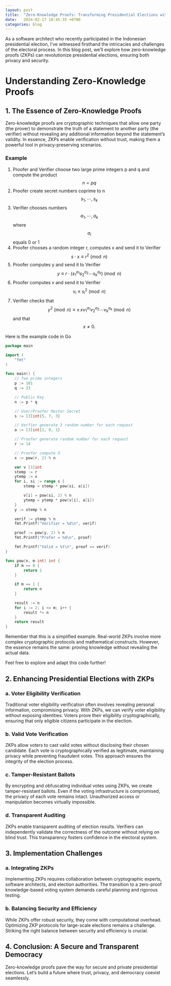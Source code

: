 ```yaml
---
layout: post
title:  "Zero-Knowledge Proofs: Transforming Presidential Elections with Privacy and Security"
date:   2024-02-17 10:45:35 +0700
categories: blog
---
```


As a software architect who recently participated in the Indonesian presidential election, I’ve witnessed firsthand the intricacies and challenges of the electoral process. In this blog post, we’ll explore how zero-knowledge proofs (ZKPs) can revolutionize presidential elections, ensuring both privacy and security.

# Understanding Zero-Knowledge Proofs

## 1. The Essence of Zero-Knowledge Proofs
Zero-knowledge proofs are cryptographic techniques that allow one party (the prover) to demonstrate the truth of a statement to another party (the verifier) without revealing any additional information beyond the statement’s validity. In essence, ZKPs enable verification without trust, making them a powerful tool in privacy-preserving scenarios.

### Example

1. Proofer and Verifier choose two large prime integers p and q and compute the product $$ n = pq $$
2. Proofer create secret numbers coprime to n $$ s_{1},\cdots ,s_{k} $$
3. Verifier chooses numbers $$ a_{1},\cdots ,a_{k} $$ where $$ a_{i} $$ equals 0 or 1
4. Proofer chooses a random integer r, computes x and send it to Verifier $$ {\displaystyle s\cdot x\equiv r^{2}{\pmod {n}}} $$
5. Proofer computes y and send it to Verifier $$ y\equiv r\cdot (s_{1}^{a_{1}}s_{2}^{a_{2}}\cdots s_{k}^{a_{k}}){\pmod  {n}} $$
6. Proofer computes v and send it to Verifier $$ v_{i}\equiv s_{i}^{{2}}{\pmod  {n}} $$ 
7. Verifier checks that $$ {\displaystyle y^{2}{\pmod {n}}\equiv \pm \,xv_{1}^{a_{1}}v_{2}^{a_{2}}\cdots v_{k}^{a_{k}}{\pmod {n}}} $$ and that $$ {\displaystyle x\neq 0.} $$

Here is the example code in Go

```go
package main

import (
	"fmt"
)

func main() {
	// Two prime integers
	p := 101
	q := 23

	// Public Key
	n := p * q

	// User/Proofer Master Secret
	s := [3]int{5, 7, 3}

	// Verfier generate 3 random number for each request
	a := [3]int{1, 0, 1}

	// Proofer generate random number for each request
	r := 14

	// Proofer compute X
	x := pow(r, 2) % n

	var v [3]int
	stemp := r
	ytemp := x
	for i, si := range s {
		stemp = stemp * pow(si, a[i])

		v[i] = pow(si, 2) % n
		ytemp = ytemp * pow(v[i], a[i])
	}
	y := stemp % n

	verif := ytemp % n
	fmt.Printf("Verifier = %d\n", verif)

	proof := pow(y, 2) % n
	fmt.Printf("Profer = %d\n", proof)

	fmt.Printf("Valid = %t\n", proof == verif)
}

func pow(n, m int) int {
	if m == 0 {
		return 1
	}

	if m == 1 {
		return n
	}

	result := n
	for i := 2; i <= m; i++ {
		result *= n
	}
	return result
}
```

Remember that this is a simplified example. Real-world ZKPs involve more complex cryptographic protocols and mathematical constructs. However, the essence remains the same: proving knowledge without revealing the actual data.

Feel free to explore and adapt this code further!

## 2. Enhancing Presidential Elections with ZKPs
### a. Voter Eligibility Verification
Traditional voter eligibility verification often involves revealing personal information, compromising privacy. With ZKPs, we can verify voter eligibility without exposing identities. Voters prove their eligibility cryptographically, ensuring that only eligible citizens participate in the election.

### b. Valid Vote Verification
ZKPs allow voters to cast valid votes without disclosing their chosen candidate. Each vote is cryptographically verified as legitimate, maintaining privacy while preventing fraudulent votes. This approach ensures the integrity of the election process.

### c. Tamper-Resistant Ballots
By encrypting and obfuscating individual votes using ZKPs, we create tamper-resistant ballots. Even if the voting infrastructure is compromised, the privacy of each vote remains intact. Unauthorized access or manipulation becomes virtually impossible.

### d. Transparent Auditing
ZKPs enable transparent auditing of election results. Verifiers can independently validate the correctness of the outcome without relying on blind trust. This transparency fosters confidence in the electoral system.

## 3. Implementation Challenges
### a. Integrating ZKPs
Implementing ZKPs requires collaboration between cryptographic experts, software architects, and election authorities. The transition to a zero-proof knowledge-based voting system demands careful planning and rigorous testing.

### b. Balancing Security and Efficiency
While ZKPs offer robust security, they come with computational overhead. Optimizing ZKP protocols for large-scale elections remains a challenge. Striking the right balance between security and efficiency is crucial.

## 4. Conclusion: A Secure and Transparent Democracy
Zero-knowledge proofs pave the way for secure and private presidential elections. Let’s build a future where trust, privacy, and democracy coexist seamlessly.
